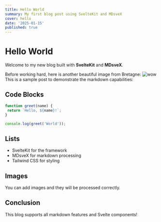 ```yaml
---
title: Hello World
summary: My first blog post using SvelteKit and MDsveX
cover: hello
date: '2025-01-15'
published: true
---
```


# Hello World

Welcome to my new blog built with **SvelteKit** and **MDsveX**.

Before working hard, here is another beautiful image from Bretagne:
![wow](plage)
This is a sample post to demonstrate the markdown capabilities:

## Code Blocks

```javascript
function greet(name) {
 return `Hello, ${name}!`;
}

console.log(greet('World'));
```

## Lists

- SvelteKit for the framework
- MDsveX for markdown processing
- Tailwind CSS for styling

## Images

You can add images and they will be processed correctly.

## Conclusion

This blog supports all markdown features and Svelte components!
